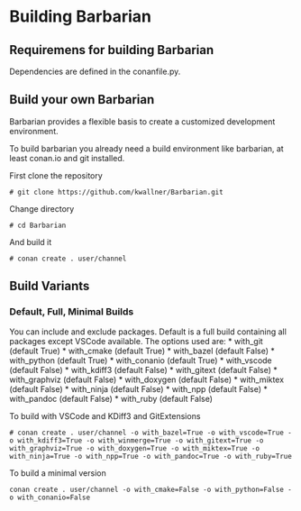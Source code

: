 # Building Barbarian

## Requiremens for building Barbarian

Dependencies are defined in the conanfile.py.

## Build your own Barbarian

Barbarian provides a flexible basis to create a customized development environment.

To build barbarian you already need a build environment like barbarian, at least conan.io and git installed.

First clone the repository
```
# git clone https://github.com/kwallner/Barbarian.git
```

Change directory
```
# cd Barbarian
```

And build it
```
# conan create . user/channel
```

## Build Variants

### Default, Full, Minimal Builds

You can include and exclude packages. Default is a full build containing all packages except VSCode available.
The options used are:
    * with_git (default True)
    * with_cmake (default True)
    * with_bazel (default False)
    * with_python (default True)
    * with_conanio (default True)
    * with_vscode (default False)
    * with_kdiff3 (default False)
    * with_gitext (default False)
    * with_graphviz (default False)
    * with_doxygen (default False)
    * with_miktex (default False)
    * with_ninja (default False)
    * with_npp (default False)
    * with_pandoc (default False)
    * with_ruby (default False)
    
To build with VSCode and KDiff3 and GitExtensions
```
# conan create . user/channel -o with_bazel=True -o with_vscode=True -o with_kdiff3=True -o with_winmerge=True -o with_gitext=True -o with_graphviz=True -o with_doxygen=True -o with_miktex=True -o with_ninja=True -o with_npp=True -o with_pandoc=True -o with_ruby=True
```

To build a minimal version
```
conan create . user/channel -o with_cmake=False -o with_python=False -o with_conanio=False
```

